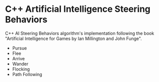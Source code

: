 # C++ Artificial Intelligence Steering Behaviors

C++ AI Steering Behaviors algorithm's implementation following the book "Artificial Intelligence for Games by Ian Millington and John Funge".

- Pursue
- Flee
- Arrive
- Wander
- Flocking
- Path Following 
